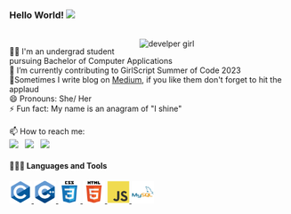### Hello World! <img src="https://github.com/sciencepal/sciencepal/blob/master/assets/Hi.gif" width="29px">
<br>
<img align="right" alt="develper girl" width= "270px" src="https://cdna.artstation.com/p/assets/images/images/042/631/286/original/bryan-rodriguez-belchibia-1-rightspeed.gif?1635037562">

👩‍🎓 I'm an undergrad student pursuing Bachelor of Computer Applications <br>
🌱 I’m currently contributing to GirlScript Summer of Code 2023 <br>
📝Sometimes I write blog on [Medium](https://medium.com/@shinei27shukla), if you like them don't forget to hit the applaud <br>
😄 Pronouns: She/ Her <br>
⚡ Fun fact: My name is an anagram of "I shine"
<br>
<br/>
📫 How to reach me:
<br>
[<img src="https://img.icons8.com/fluent/48/000000/gmail.png" width="3.5%"/>](shinei27shukla@gmail.com)   &nbsp; 
[<img src="https://img.icons8.com/color/48/000000/linkedin.png" width="3.5%"/>](https://www.linkedin.com/in/shinei-shukla-3712991b0/)    &nbsp; 
[<img src="https://img.icons8.com/color/48/000000/twitter.png" width="3.5%"/>](https://twitter.com/ShineiShukla)   &nbsp;


 #### 👩🏻‍💻 Languages and Tools <br>
<p align="left"> <a href="https://www.cprogramming.com/" target="_blank" rel="noreferrer"> 
<img src="https://raw.githubusercontent.com/devicons/devicon/master/icons/c/c-original.svg" alt="c" width="40" height="40"/> </a> 
<a href="https://www.w3schools.com/cpp/" target="_blank" rel="noreferrer"> 
<img src="https://raw.githubusercontent.com/devicons/devicon/master/icons/cplusplus/cplusplus-original.svg" alt="cplusplus" width="40" height="40"/> </a> 
<a href="https://www.w3schools.com/css/" target="_blank" rel="noreferrer"> 
<img src="https://raw.githubusercontent.com/devicons/devicon/master/icons/css3/css3-original-wordmark.svg" alt="css3" width="40" height="40"/> </a> <a href="https://www.w3.org/html/" target="_blank" rel="noreferrer"> 
<img src="https://raw.githubusercontent.com/devicons/devicon/master/icons/html5/html5-original-wordmark.svg" alt="html5" width="40" height="40"/> </a> 
<a href="https://developer.mozilla.org/en-US/docs/Web/JavaScript" target="_blank" rel="noreferrer"> 
<img src="https://raw.githubusercontent.com/devicons/devicon/master/icons/javascript/javascript-original.svg" alt="javascript" width="40" height="40"/> </a> 
<a href="https://www.mysql.com/" target="_blank" rel="noreferrer"> 
<img src="https://raw.githubusercontent.com/devicons/devicon/master/icons/mysql/mysql-original-wordmark.svg" alt="mysql" width="40" height="40"/> </a> </p>
<!--
**shineishukla/shineishukla** is a ✨ _special_ ✨ repository because its `README.md` (this file) appears on your GitHub profile.

Here are some ideas to get you started:

- 🔭 I’m currently working on ...
- 🌱 I’m currently learning ...
- 👯 I’m looking to collaborate on ...
- 🤔 I’m looking for help with ...
- 💬 Ask me about ...
- 📫 How to reach me: ...
- 😄 Pronouns: ...
- ⚡ Fun fact: ...
-->
